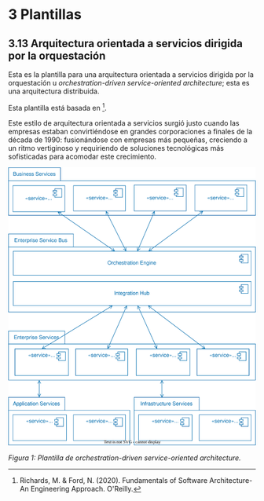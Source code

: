 # 3 Plantillas

## 3.13 Arquitectura orientada a servicios dirigida por la orquestación

Esta es la plantilla para una arquitectura orientada a servicios dirigida por la
orquestación u *orchestration-driven service-oriented architecture*; esta es una
arquitectura distribuida.

Esta plantilla está basada en [^1].

Este estilo de arquitectura orientada a servicios surgió justo cuando las
empresas estaban convirtiéndose en grandes corporaciones a finales de la década
de 1990: fusionándose con empresas más pequeñas, creciendo a un ritmo
vertiginoso y requiriendo de soluciones tecnológicas más sofisticadas para
acomodar este crecimiento.

![Plantilla de orchestration-driven service-oriented](/diagrams/Architecture_Orchestration_Driven_Service_Oriented.svg)

*Figura 1: Plantilla de orchestration-driven service-oriented architecture.*

[^1]: Richards, M. & Ford, N. (2020). Fundamentals of Software Architecture-An
      Engineering Approach. O'Reilly.
